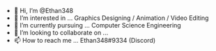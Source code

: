 - 👋 Hi, I’m @Ethan348
- 👀 I’m interested in ... Graphics Designing / Animation / Video Editing
- 🌱 I’m currently pursuing ... Computer Science Engineering
- 💞️ I’m looking to collaborate on ...
- 📫 How to reach me ... Ethan348#9334 (Discord)
